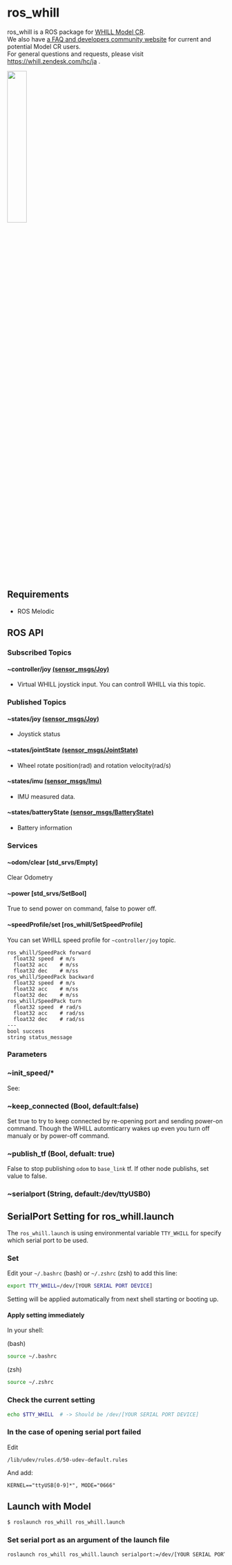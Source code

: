 # ros_whill
ros_whill is a ROS package for [WHILL Model CR](https://whill.jp/model-cr).<br>
We also have [a FAQ and developers community website](https://whill.zendesk.com/hc/ja) for current and potential Model CR users.<br>
For general questions and requests, please visit https://whill.zendesk.com/hc/ja .

<img src="https://user-images.githubusercontent.com/2618822/45492944-89421c00-b7a8-11e8-9c92-22aa3f28f6e4.png" width=30%>

## Requirements
- ROS Melodic

## ROS API

### Subscribed Topics

#### ~controller/joy [(sensor_msgs/Joy)](http://docs.ros.org/api/sensor_msgs/html/msg/Joy.html)
- Virtual WHILL joystick input. You can controll WHILL via this topic.


### Published Topics

#### ~states/joy [(sensor_msgs/Joy)](http://docs.ros.org/api/sensor_msgs/html/msg/Joy.html)
- Joystick status

#### ~states/jointState [(sensor_msgs/JointState)](http://docs.ros.org/api/sensor_msgs/html/msg/JointState.html)
- Wheel rotate position(rad) and rotation velocity(rad/s)

#### ~states/imu [(sensor_msgs/Imu)](http://docs.ros.org/api/sensor_msgs/html/msg/Imu.html)
- IMU measured data.

#### ~states/batteryState [(sensor_msgs/BatteryState)](http://docs.ros.org/api/sensor_msgs/html/msg/BatteryState.html)
- Battery information


### Services

#### ~odom/clear [std_srvs/Empty]
Clear Odometry

#### ~power [std_srvs/SetBool]
True to send power on command, false to power off.

#### ~speedProfile/set [ros_whill/SetSpeedProfile]
You can set WHILL speed profile for `~controller/joy` topic.
```
ros_whill/SpeedPack forward
  float32 speed  # m/s
  float32 acc    # m/ss
  float32 dec    # m/ss
ros_whill/SpeedPack backward
  float32 speed  # m/s
  float32 acc    # m/ss
  float32 dec    # m/ss
ros_whill/SpeedPack turn
  float32 speed  # rad/s
  float32 acc    # rad/ss
  float32 dec    # rad/ss
---
bool success
string status_message

```

### Parameters

### ~init_speed/*
See: 

### ~keep_connected (Bool, default:false)
Set true to try to keep connected by re-opening port and sending power-on command. Though the WHILL automticarry wakes up even you turn off manualy or by power-off command.

### ~publish_tf (Bool, defualt: true)
False to stop publishing `odom` to `base_link` tf. If other node publishs, set value to false.

### ~serialport (String, default:/dev/ttyUSB0)


## SerialPort Setting for ros_whill.launch
The `ros_whill.launch` is using environmental variable `TTY_WHILL` for specify which serial port to be used.

### Set

Edit your `~/.bashrc` (bash) or `~/.zshrc` (zsh) to add this line:

```sh
export TTY_WHILL=/dev/[YOUR SERIAL PORT DEVICE]
```
Setting will be applied automatically from next shell starting or booting up.

#### Apply setting immediately

In your shell:

(bash)
```bash
source ~/.bashrc
```

(zsh)
```zsh
source ~/.zshrc
```

### Check the current setting
```sh
echo $TTY_WHILL  # -> Should be /dev/[YOUR SERIAL PORT DEVICE]
```

### In the case of opening serial port failed

Edit
```
/lib/udev/rules.d/50-udev-default.rules
```

And add:
```
KERNEL=="ttyUSB[0-9]*", MODE="0666"
```


## Launch with Model
```sh
$ roslaunch ros_whill ros_whill.launch
```

### Set serial port as an argument of the launch file
```sh
roslaunch ros_whill ros_whill.launch serialport:=/dev/[YOUR SERIAL PORT DEVICE]
```
